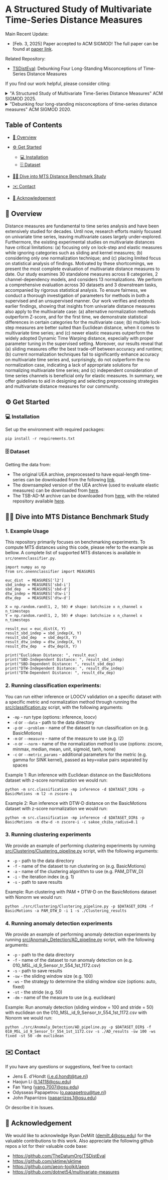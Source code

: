 # A Structured Study of Multivariate Time-Series Distance Measures

Main Recent Update:

+ [Feb. 3, 2025] Paper accepted to ACM SIGMOD! The full paper can be found at [paper link]().

Related Repository:

+ [TSDistEval](https://github.com/TheDatumOrg/TSDistEval): Debunking Four Long-Standing Misconceptions of Time-Series Distance Measures

If you find our work helpful, please consider citing:

<details>
<summary>"A Structured Study of Multivariate Time-Series Distance Measures" ACM SIGMOD 2025.</summary>

```bibtex
@inproceedings{dhondt2025structured,
  title={A Structured Study of Multivariate Time-Series Distance Measures},
  author={d’Hondt, Jens E and Li, Haojun and Yang, Fan and Papapetrou, Odysseas and Paparrizos, John},
  booktitle={Proceedings of the 2025 ACM SIGMOD international conference on management of data},
  year={2025}
}
```

</details>

<details>
<summary>"Debunking four long-standing misconceptions of time-series distance measures" ACM SIGMOD 2020.</summary>

```bibtex
@inproceedings{paparrizos2020debunking,
  title={Debunking four long-standing misconceptions of time-series distance measures},
  author={Paparrizos, John and Liu, Chunwei and Elmore, Aaron J and Franklin, Michael J},
  booktitle={Proceedings of the 2020 ACM SIGMOD international conference on management of data},
  pages={1887--1905},
  year={2020}
}
```

</details>

## Table of Contents

- [📄 Overview](#overview)
- [⚙️ Get Started](#start)

  * [💻 Installation](#installation)
  * [🗄️ Dataset](#dataset)
- [🏄‍♂️ Dive into MTS Distance Benchmark Study](#MTS)
- [✉️ Contact](#contact)
- [🎉 Acknowledgement](#ack)


<h2 id="overview"> 📄 Overview </h2>

Distance measures are fundamental to time series analysis and have been extensively studied for decades. Until now, research efforts mainly focused on univariate time series, leaving multivariate cases largely under-explored. Furthermore, the existing experimental studies on multivariate distances have critical limitations: (a) focusing only on lock-step and elastic measures while ignoring categories such as sliding and kernel measures; (b) considering only one normalization technique; and (c) placing limited focus on statistical analysis of findings. Motivated by these shortcomings, we present the most complete evaluation of multivariate distance measures to date. Our study examines 30 standalone measures across 8 categories, 2 channel-dependency models, and considers 13 normalizations. We perform a comprehensive evaluation across 30 datasets and 3 downstream tasks, accompanied by rigorous statistical analysis. To ensure fairness, we conduct a thorough investigation of parameters for methods in both a supervised and an unsupervised manner. Our work verifies and extends earlier findings, showing that insights from univariate distance measures also apply to the multivariate case: (a) alternative normalization methods outperform Z-score, and for the first time, we demonstrate statistical differences in certain categories for the multivariate case; (b) multiple lock-step measures are better suited than Euclidean distance, when it comes to multivariate time series; and (c) newer elastic measures outperform the widely adopted Dynamic Time Warping distance, especially with proper parameter tuning in the supervised setting. Moreover, our results reveal that (a) sliding measures offer the best trade-off between accuracy and runtime; (b) current normalization techniques fail to significantly enhance accuracy on multivariate time series and, surprisingly, do not outperform the no normalization case, indicating a lack of appropriate solutions for normalizing multivariate time series; and (c) independent consideration of time series channels is beneficial only for elastic measures. In summary, we offer guidelines to aid in designing and selecting preprocessing strategies and multivariate distance measures for our community.

<h2 id="start"> ⚙️ Get Started </h2>

<h3 id="installation">💻 Installation</h3>

Set up the environment with required packages:

```shell
pip install -r requirements.txt
```

<h3 id="dataset">🗄️ Dataset</h3>

Getting the data from:

- The original UEA archive, preprocessed to have equal-length time-series can be downloaded from the following [link](https://drive.google.com/file/d/1XWgiN0-1K3HaC4CWHvQjTHVdVhajMzH_/view?usp=sharing).
- The downsampled version of the UEA archive (used to evaluate elastic measures) can be downloaded from [here](https://drive.google.com/file/d/1gYPohWLcpYWuTf9mTdyDl0TfH2aXyfV5/view?usp=drive_link).
- The TSB-AD-M archive can be downloaded from [here](https://www.thedatum.org/datasets/TSB-AD-M.zip), with the related repository available [here](https://github.com/TheDatumOrg/TSB-AD).

<h2 id="MTS"> 🏄‍♂️ Dive into MTS Distance Benchmark Study </h2>

### 1. Example Usage

This repository primarily focuses on benchmarking experiments. To compute MTS distances using this code, please refer to the example as bellow. A complete list of supported MTS distances is available in `src/onennclassifier.py`.

```shell
import numpy as np
from src.onennclassifier import MEASURES

euc_dist  = MEASURES['l2']
sbd_indep = MEASURES['sbd-i']
sbd_dep   = MEASURES['sbd-d']
dtw_indep = MEASURES['dtw-i']
dtw_dep   = MEASURES['dtw-d']

X = np.random.rand(1, 2, 50) # shape: batchsize x n_channel x n_timesteps
Y = np.random.rand(1, 2, 50) # shape: batchsize x n_channel x n_timesteps

result_euc = euc_dist(X, Y)
result_sbd_indep = sbd_indep(X, Y)
result_sbd_dep   = sbd_dep(X, Y)
result_dtw_indep = dtw_indep(X, Y)
result_dtw_dep   = dtw_dep(X, Y)

print("Euclidean Distance: ", result_euc)
print("SBD-Independent Distance: ", result_sbd_indep)
print("SBD-Dependent Distance: ", result_sbd_dep)
print("DTW-Independent Distance: ", result_dtw_indep)
print("DTW-Dependent Distance: ", result_dtw_dep)
```

### 2. Running classification experiments:

You can run either inference or LOOCV validation on a specific dataset with a specific metric and normalization method through running the [src/classification.py](src/classification.py) script, with the following arguments:

- `-mp` - run type (options: inference, loocv)
- `-d` or `--data` - path to the data directory
- `-p` or `--problem` - name of the dataset to run classification on (e.g. BasicMotions)
- `-m` or `--measure` - name of the measure to use (e.g. l2)
- `-n` or `--norm` - name of the normalization method to use (options: zscore, minmax, median, mean, unit, sigmoid, tanh, none)
- `-c` or `--metric_params` - additional parameters for the metric (e.g. gamma for SINK kernel), passed as key=value pairs separated by spaces

Example 1: Run inference with Euclidean distance on the BasicMotions dataset with z-score normalization we would run:

```shell
python -m src.classification -mp inference -d $DATASET_DIR$ -p BasicMotions -m l2 -n zscore-i
```

Example 2: Run inference with DTW-D distance on the BasicMotions dataset with z-score normalization we would run:

```shell
python -m src.classification -mp inference -d $DATASET_DIR$ -p BasicMotions -m dtw-d -n zscore-i -c sakoe_chiba_radius=0.1
```

### 3. Running clustering experiments

We provide an example of performing clustering experiments by running [src/Clustering/Clustering_pipeline.py](src/Clustering/Clustering_pipeline.py) script, with the following arguments:

- `-p` - path to the data directory
- `-f` - name of the dataset to run clustering on (e.g. BasicMotions)
- `-a` - name of the clustering algorithm to use (e.g. PAM_DTW_D)
- `-i` - the iteration index (e.g. 1)
- `-s` - path to save results

Example: Run clustering with PAM + DTW-D on the BasicMotions dataset with Nonorm we would run:

```shell
python ./src/Clustering/Clustering_pipeline.py -p $DATASET_DIR$ -f BasicMotions -a PAM_DTW_D -i 1 -s ./Clustering_results
```

### 4. Running anomaly detection experiments

We provide an example of performing anomaly detection experiments by running [src/Anomaly_Detection/AD_pipeline.py](src/Anomaly_Detection/AD_pipeline.py) script, with the following arguments:

- `-p` - path to the data directory
- `-f` - name of the dataset to run anomaly detection on (e.g. 010_MSL_id_9_Sensor_tr_554_1st_1172.csv)
- `-s` - path to save results
- `-sw` - the sliding window size (e.g. 100)
- `-ws` - the strategy to determine the sliding window size (options: auto, fixed)
- `-st` - the stride (e.g. 50)
- `-dm` - name of the measure to use (e.g. euclidean)

Example: Run anomaly detection (sliding window = 100 and stride = 50) with euclidean on the 010_MSL_id_9_Sensor_tr_554_1st_1172.csv with Nonorm we would run:

```shell
python ./src/Anomaly_Detection/AD_pipeline.py -p $DATASET_DIR$ -f 010_MSL_id_9_Sensor_tr_554_1st_1172.csv -s ./AD_results -sw 100 -ws fixed -st 50 -dm euclidean
```

<h2 id="contact"> ✉️ Contact </h2>

If you have any questions or suggestions, feel free to contact:
* Jens E. d'Hondt (j.e.d.hondt@tue.nl)
* Haojun Li (li.14118@osu.edu)
* Fan Yang (yang.7007@osu.edu)
* Odysseas Papapetrou (o.papapetrou@tue.nl)
* John Paparrizos (paparrizos.1@osu.edu)

Or describe it in Issues.

<h2 id="ack"> 🎉 Acknowledgement </h2>

We would like to acknowledge Ryan DeMilt (demilt.4@osu.edu) for the valuable contributions to this work. Also appreciate the following github repos a lot for their valuable code base:
* https://github.com/TheDatumOrg/TSDistEval
* https://github.com/sktime/sktime
* https://github.com/aeon-toolkit/aeon
* https://github.com/dotnet54/multivariate-measures





